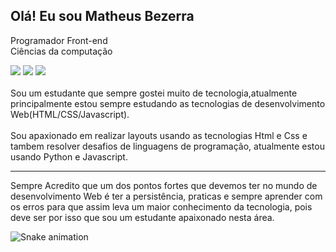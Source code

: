 ## Olá! Eu sou Matheus Bezerra 
Programador Front-end <br>
Ciências da computação
<div> 
   <a href="https://www.linkedin.com/in/matheus-bezerra04/" target="_blank"><img src="https://img.shields.io/badge/-LinkedIn-%230077B5?style=for-the-badge&logo=linkedin&logoColor=white" target="_blank"></a> 
  <a href = "mailto: matheusbwzerra002@gmail.com"><img src="https://img.shields.io/badge/-Gmail-%23333?style=for-the-badge&logo=gmail&logoColor=white" target="_blank"></a>
  <a href="https://instagram.com/matheus.bezerra3" target="_blank"><img src="https://img.shields.io/badge/-Instagram-%23E4405F?style=for-the-badge&logo=instagram&logoColor=white" target="_blank"></a>
  <br> <br>
  Sou um estudante que sempre gostei muito de tecnologia,atualmente principalmente estou sempre estudando as tecnologias de desenvolvimento Web(HTML/CSS/Javascript). <br> <br>
  Sou apaxionado em realizar layouts usando as tecnologias Html e Css e tambem resolver desafios de linguagens de programação, atualmente estou usando Python e Javascript. <br> <hr>
  Sempre Acredito que um dos pontos fortes que devemos ter no mundo de desenvolvimento Web é ter a persistência, praticas e sempre aprender com os erros para que assim leva um maior conhecimento da tecnologia, pois deve ser por isso que sou um estudante apaixonado nesta área.
  
 
 
  ![Snake animation](https://github.com/Matheus-Bezerra/Matheus-Bezerra/github-contribution-grid-snake.svg)
 
</div>
